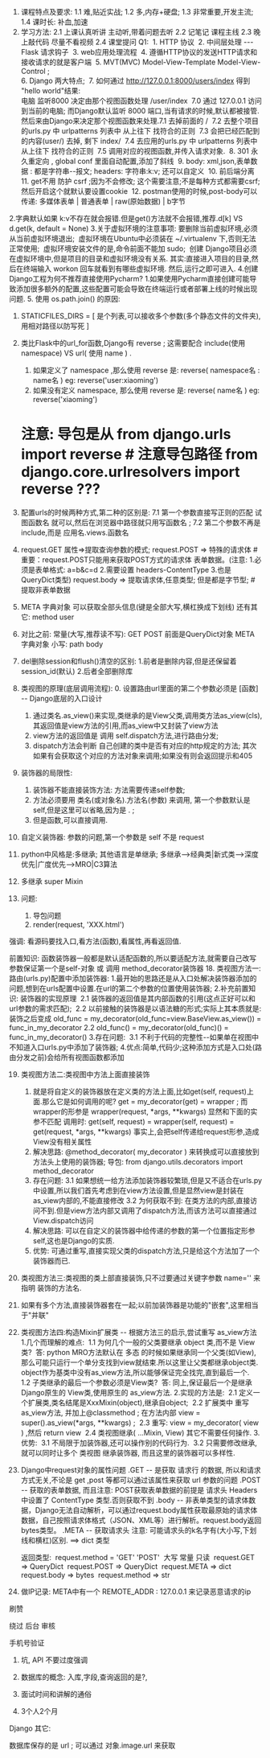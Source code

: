 1. 课程特点及要求:
  1.1 难,贴近实战;
  1.2 多,内存+硬盘;
  1.3 非常重要,开发主流;
  1.4 课时长: 补血,加速
2. 学习方法:
  2.1 上课认真听讲  主动听,带着问题去听
  2.2 记笔记  课程主线
  2.3 晚上敲代码 尽量不看视频
  2.4 课堂提问
Q1:
​	1. HTTP 协议
​	2. 中间层处理  --- Flask 请求钩子
​	3. web应用处理流程
​	4. 遵循HTTP协议的发送HTTP请求和接收请求的就是客户端
​	5. MVT(MVC) Model-View-Template  Model-View-Control ;      
​	6. Django 两大特点;
​	7. 如何通过 http://127.0.0.1:8000/users/index 得到 "hello world"结果:  
​		电脑   监听8000 决定由那个视图函数处理  /user/index 
​		7.0 通过 127.0.0.1 访问到当前的电脑; 而Django默认监听 8000 端口,当有请求的时候,默认都被接管.然后来由Django来决定那个视图函数来处理.
​		7.1 去掉前面的 / 
​		7.2 去整个项目的urls.py 中 urlpatterns 列表中 从上往下  找符合的正则
​		7.3 会把已经匹配到的内容(user/) 去掉, 剩下 index/
​		7.4 去应用的urls.py 中 urlpatterns 列表中 从上往下  找符合的正则
​		7.5 调用对应的视图函数,并传入请求对象.
​	8. 301 永久重定向  , global conf 里面自动配置,添加了斜线
​	9. body: xml,json,表单数据 : 都是字符串--报文;   headers: 字符串:k:v; 还可以自定义
​	10. 前后端分离
​	11. get不用 防护 csrf ;因为不会修改;  这个需要注意;不是每种方式都需要csrf;然后开启这个就默认要设置cookie
​	12. postman使用的时候,post-body可以传递: 多媒体表单 | 普通表单 | raw(原始数据) | b字节 

2.字典默认如果 k:v不存在就会报错.但是get()方法就不会报错,推荐.d[k]  VS d.get(k, default = None)
3.关于虚拟环境的注意事项:
​	要删除当前虚拟环境,必须从当前虚拟环境退出;
​	虚拟环境在Ubuntu中必须装在 ~/.virtualenv 下,否则无法正常使用; 
​	虚拟环境安装文件的是,命令前面不能加 sudo;
​	创建 Django项目必须在虚拟环境中,但是项目的目录和虚拟环境没有关系.   其实:直接进入项目的目录,然后在终端输入  workon 回车就看到有哪些虚拟环境.
​		然后,运行之即可进入.
4.创建Django工程为何不推荐直接使用Pycharm?
​	1.如果使用Pycharm直接创建可能导致添加很多额外的配置,这些配置可能会导致在终端运行或者部署上线的时候出现问题.
5. 使用 os.path.join() 的原因:

  1. STATICFILES_DIRS = [ 是个列表,可以接收多个参数(多个静态文件的文件夹),用相对路径以防写死  ]
6. 类比Flask中的url_for函数,Django有 reverse ; 这需要配合 include(使用namespace) VS url( 使用 name ) .
	1. 如果定义了 namespace ,那么使用 reverse 是: reverse( namespace名 : name名 )  eg: reverse('user:xiaoming')
	2. 如果没有定义 namespace, 那么使用 reverse 是: reverse( name名 )  eg: reverse('xiaoming')
	# 注意: 导包是从 from django.urls import reverse  # 注意导包路径  from django.core.urlresolvers import reverse  ???
7. 配置urls的时候两种方式,第二种的区别是: 
	7.1 第一个参数直接写正则的匹配 试图函数名 就可以,然后在浏览器中路径就只用写函数名   ; 
	7.2 第二个参数不再是include,而是 应用名.views.函数名
8. request.GET 属性=>提取查询参数的模式; 
	request.POST => 特殊的请求体   # 重要：request.POST只能用来获取POST方式的请求体  表单数据。
	​	(注意: 1.必须是表单格式: a=b&c=d     2.需要设置 headers-ContentType   3.也是QueryDict类型)
	request.body => 提取请求体,任意类型; 但是都是字节型;   # 提取非表单数据
	
9. META  字典对象 可以获取全部头信息(键是全部大写,横杠换成下划线)
	还有其它: method user 

10. 对比之前:
	常量(大写,推荐读不写):  GET   POST   前面是QueryDict对象     META   字典对象
	小写:  path  body  

11. del删除session和flush()清空的区别: 
	1.前者是删除内容,但是还保留着session_id(默认)
	2.后者全部删除库

12. 类视图的原理(底层调用流程):
	0. 设置路由url里面的第二个参数必须是 [函数]  -- Django底层的入口设计
	1. 通过类名.as_view()来实现,类继承的是View父类,调用类方法as_view(cls),其返回值是view方法的引用,而as_view中又封装了view方法
	2. view方法的返回值是 调用 self.dispatch方法,进行路由分发;
	3. dispatch方法会判断 自己创建的类中是否有对应的http规定的方法; 其次如果有会获取这个对应的方法对象来调用;如果没有则会返回提示和405

13. 装饰器的局限性:
	1. 装饰器不能直接装饰方法: 方法需要传递self参数;   
	2. 方法必须要用  类名(或对象名).方法名(参数) 来调用, 第一个参数默认是self,但是这里可以省略,因为是 . ;  
	3. 但是函数,可以直接调用.
14. 自定义装饰器: 参数的问题,第一个参数是 self 不是 request
15. python中风格是:多继承; 其他语言是单继承;
	多继承-->经典类|新式类-->深度优先|广度优先-->MRO|C3算法
16. 多继承 super  Mixin

17. 问题:
	1. 导包问题
	2. render(request, 'XXX.html')

强调: 看源码要找入口,看方法(函数),看属性,再看返回值.


前置知识:
​	函数装饰器一般都是默认适配函数的,所以要适配方法,就需要自己改写参数保证第一个是self-对象 或 调用 method_decorator装饰器
18. 类视图方法一: 路由(urls.py)配置中添加装饰器:
	1.最开始的思路还是从入口处解决装饰器添加的问题,想到在urls配置中设置.在url的第二个参数的位置使用装饰器;
	2.补充前置知识: 装饰器的实现原理
	​	2.1 装饰器的返回值是其内部函数的引用(这点正好可以和url参数的需求匹配);
	​	2.2 以前接触的装饰器是以语法糖的形式;实际上其本质就是: 装饰之后变成 old_func = my_decorator(old_func=view.BaseView.as_view()) = func_in_my_decorator
	​	2.2 old_func() = my_decorator(old_func)() = func_in_my_decorator()
	3.存在问题:
	​	3.1 不利于代码的完整性--如果单在视图中不知道入口urls.py中添加了装饰器;
	4.优点:简单,代码少;这种添加方式是入口处(路由分发之前)会给所有视图函数都添加
	
19. 类视图方法二:类视图中方法上面直接装饰
	1. 就是将自定义的装饰器放在定义类的方法上面,比如get(self, request)上面.那么它是如何调用的呢?
		get = my_decorator(get) = wrapper ;  而 wrapper的形参是 wrapper(request, *args, **kwargs) 显然和下面的实参不匹配
		调用时: get(self, request) = wrapper(self, request) = get(request, *args, **kwargs) 事实上,会把self传递给request形参,造成View没有相关属性
	2. 解决思路: @method_decorator( my_decorator ) 来转换成可以直接放到方法头上使用的装饰器; 导包: from django.utils.decorators import method_decorator
	3. 存在问题:
		3.1 如果想统一给方法添加装饰器较繁琐,但是又不适合在urls.py中设置,所以我们首先考虑到在view方法设置,但是显然view是封装在as_view内部的,不能直接修改
		3.2 为何获取不到: 在类方法的内部,直接访问不到.但是view方法内部又调用了dispatch方法,而该方法可以直接通过View.dispatch访问
	4. 解决思路:
		可以在自定义的装饰器中给传递的参数的第一个位置指定形参self,这也是Django的实质.
	5. 优势:
		可通过重写,直接实现父类的dispatch方法,只是给这个方法加了一个装饰器而已.
20. 类视图方法三:类视图的类上部直接装饰,只不过要通过关键字参数 name='' 来指明 装饰的方法名.

   1. 如果有多个方法,直接装饰器套在一起;以前加装饰器是功能的"嵌套",这里相当于"并联"
21. 类视图方法四:构造Mixin扩展类 -- 根据方法三的启示,尝试重写 as_view方法
	1.几个而理解的难点:
	​	1.1 为何几个一般的父类要继承 object 类,而不是 View 类?
	​		答: python MRO方法默认在 多态 的时候如果继承同一个父类(如View),那么可能只运行一个单分支找到view就结束.所以这里让父类都继承object类.
	​			object作为基类中没有as_view方法,所以能够保证完全找完,直到最后一个.
	​	1.2 子类继承的最后一个参数必须是View类?
	​		答: 同上,保证最后一个是继承 Django原生的 View类,使用原生的 as_view方法.
	2.实现的方法是:
	​	2.1 定义一个扩展类,类名结尾是XxxMixin(object),继承自object;
	​	2.2 扩展类中 重写 as_view方法, 并加上@classmethod ; 在方法内部 view = super().as_view(*args, **kwargs) ; 
	​	2.3 重写:  view = my_decorator( view )  ,然后 return view
	​	2.4 类视图继承( ...Mixin, View) 其它不需要任何操作.
	3.优势:
	​	3.1 不局限于加装饰器,还可以操作别的代码行为.
	​	3.2 只需要修改继承,就可以同时让多个 类视图 继承装饰器, 而且这里的装饰器可以多样性.

22. Django中request对象的属性问题
	.GET -- 是获取 请求行 的数据, 所以和请求方式无关,不论是 get ,post 等都可以通过该属性来获取 url 参数的问题
	.POST -- 获取的表单数据, 而且注意: POST获取表单数据的前提是 请求头 Headers 中设置了 ContentType 类型.否则获取不到
	.body -- 非表单类型的请求体数据，Django无法自动解析，可以通过request.body属性获取最原始的请求体数据，自己按照请求体格式（JSON、XML等）进行解析。request.body返回bytes类型。
	.META -- 获取请求头   注意: 可能请求头的k名字有(大小写,下划线和横杠)区别. ==> dict 类型
	
	返回类型:
	​	request.method = 'GET' 'POST'
	​	大写 常量 只读
	​	request.GET  => QueryDict
	​	request.POST => QueryDict
	​	request.META => dict
	​	request.body => bytes
	​	request.method => str

23. 做IP记录: META中有一个  REMOTE_ADDR : 127.0.0.1 来记录恶意请求的ip
	
刷赞

绕过 后台 审核

手机号验证

1. 坑, API 不要过度强调
2. 数据库的概念: 入库,字段,查询返回的是?,
3. 面试时间和讲解的通俗

4. 3个人2个月

Django 其它:

数据库保存的是 url ; 可以通过   对象.image.url 来获取
